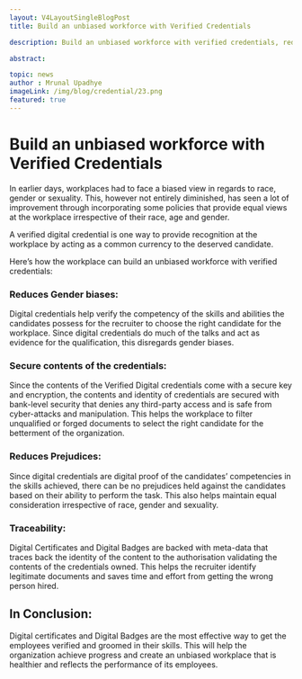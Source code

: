 ```yaml
---
layout: V4LayoutSingleBlogPost
title: Build an unbiased workforce with Verified Credentials

description: Build an unbiased workforce with verified credentials, reducing biases and ensuring secure, traceable qualifications.

abstract: 

topic: news
author : Mrunal Upadhye
imageLink: /img/blog/credential/23.png
featured: true
---
```

# Build an unbiased workforce with Verified Credentials


In earlier days, workplaces had to face a biased view in regards to race, gender or sexuality. This, however not entirely diminished, has seen a lot of improvement through incorporating some policies that provide equal views at the workplace irrespective of their race, age and gender.

A verified digital credential is one way to provide recognition at the workplace by acting as a common currency to the deserved candidate.

Here’s how the workplace can build an unbiased workforce with verified credentials:

### Reduces Gender biases:

Digital credentials help verify the competency of the skills and abilities the candidates possess for the recruiter to choose the right candidate for the workplace. Since digital credentials do much of the talks and act as evidence for the qualification, this disregards gender biases.

### Secure contents of the credentials:

Since the contents of the Verified Digital credentials come with a secure key and encryption, the contents and identity of credentials are secured with bank-level security that denies any third-party access and is safe from cyber-attacks and manipulation. This helps the workplace to filter unqualified or forged documents to select the right candidate for the betterment of the organization.

### Reduces Prejudices:

Since digital credentials are digital proof of the candidates’ competencies in the skills achieved, there can be no prejudices held against the candidates based on their ability to perform the task. This also helps maintain equal consideration irrespective of race, gender and sexuality.

### Traceability:

Digital Certificates and Digital Badges are backed with meta-data that traces back the identity of the content to the authorisation validating the contents of the credentials owned. This helps the recruiter identify legitimate documents and saves time and effort from getting the wrong person hired.

## In Conclusion:

Digital certificates and Digital Badges are the most effective way to get the employees verified and groomed in their skills. This will help the organization achieve progress and create an unbiased workplace that is healthier and reflects the performance of its employees.



